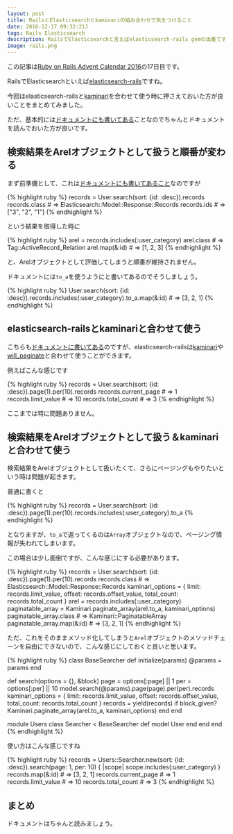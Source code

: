 ```yaml
---
layout: post
title: RailsとElasticsearchとkaminariの組み合わせで気をつけること
date: 2016-12-17 09:32:21J
tags: Rails Elasticsearch
description: RailsでElasticsearchと言えばelasticsearch-rails gemの出番ですが、kaminariと組み合わせる時に気をつけた方が良いことをまとめてみました。小ネタです。
image: rails.png
---
```


この記事は[Ruby on Rails Advent Calendar 2016](http://qiita.com/advent-calendar/2016/ruby_on_rails)の17日目です。

RailsでElasticsearchといえば[elasticsearch-rails](https://github.com/elastic/elasticsearch-rails)ですね。

今回はelasticsearch-railsと[kaminari](https://github.com/amatsuda/kaminari)を合わせて使う時に押さえておいた方が良いことをまとめてみました。

ただ、基本的には[ドキュメントにも書いてある](https://github.com/elastic/elasticsearch-rails/blob/master/elasticsearch-model/README.md#search-results-as-database-records)ことなのでちゃんとドキュメントを読んでおいた方が良いです。

## 検索結果をArelオブジェクトとして扱うと順番が変わる

まず前準備として、これは[ドキュメントにも書いてあること](https://github.com/elastic/elasticsearch-rails/blob/master/elasticsearch-model/README.md#search-results-as-database-records)なのですが

{% highlight ruby %}
records = User.search(sort: {id: :desc}).records
records.class # => Elasticsearch::Model::Response::Records
records.ids # => ["3", "2", "1"]
{% endhighlight %}

という結果を取得した時に

{% highlight ruby %}
arel = records.includes(:user_category)
arel.class # => Tag::ActiveRecord_Relation
arel.map(&:id) # => [1, 2, 3]
{% endhighlight %}

と、Arelオブジェクトとして評価してしまうと順番が維持されません。

ドキュメントには`to_a`を使うようにと書いてあるのでそうしましょう。

{% highlight ruby %}
User.search(sort: {id: :desc}).records.includes(:user_category).to_a.map(&:id) # => [3, 2, 1]
{% endhighlight %}

## elasticsearch-railsとkaminariと合わせて使う

こちらも[ドキュメントに書いてある](https://github.com/elastic/elasticsearch-rails/blob/master/elasticsearch-model/README.md#pagination)のですが、elasticsearch-railsは[kaminari](https://github.com/amatsuda/kaminari)や[will_paginate](https://github.com/mislav/will_paginate)と合わせて使うことができます。

例えばこんな感じです

{% highlight ruby %}
records = User.search(sort: {id: :desc}).page(1).per(10).records
records.current_page # => 1
records.limit_value  # => 10
records.total_count  # => 3
{% endhighlight %}

ここまでは特に問題ありません。

## 検索結果をArelオブジェクトとして扱う＆kaminariと合わせて使う

検索結果をArelオブジェクトとして扱いたくて、さらにページングもやりたいという時は問題が起きます。

普通に書くと

{% highlight ruby %}
records = User.search(sort: {id: :desc}).page(1).per(10).records.includes(:user_category).to_a
{% endhighlight %}

となりますが、`to_a`で返ってくるのは`Array`オブジェクトなので、ページング情報が失われてしまいます。

この場合は少し面倒ですが、こんな感じにする必要があります。

{% highlight ruby %}
records = User.search(sort: {id: :desc}).page(1).per(10).records
records.class # => Elasticsearch::Model::Response::Records
kaminari_options = {
  limit: records.limit_value,
  offset: records.offset_value,
  total_count: records.total_count
}
arel = records.includes(:user_category)
paginatable_array = Kaminari.paginate_array(arel.to_a, kaminari_options)
paginatable_array.class # => Kaminari::PaginatableArray
paginatable_array.map(&:id) # => [3, 2, 1]
{% endhighlight %}

ただ、これをそのままメソッド化してしまうと`Arel`オブジェクトのメソッドチェーンを自由にできないので、こんな感じにしておくと良いと思います。

{% highlight ruby %}
class BaseSearcher
  def initialize(params)
    @params = params
  end

  def search(options = {}, &block)
    page = options[:page] || 1
    per = options[:per] || 10
    model.search(@params).page(page).per(per).records
    kaminari_options = {
      limit: records.limit_value,
      offset: records.offset_value,
      total_count: records.total_count
    }
    records = yield(records) if block_given?
    Kaminari.paginate_array(arel.to_a, kaminari_options)
  end
end

module Users
  class Searcher < BaseSearcher
    def model
      User
    end
  end
end
{% endhighlight %}

使い方はこんな感じですね

{% highlight ruby %}
records = Users::Searcher.new(sort: {id: :desc}).search(page: 1, per: 10) { |scope| scope.includes(:user_category) }
records.map(&:id)    # => [3, 2, 1]
records.current_page # => 1
records.limit_value  # => 10
records.total_count  # => 3
{% endhighlight %}

## まとめ

ドキュメントはちゃんと読みましょう。
